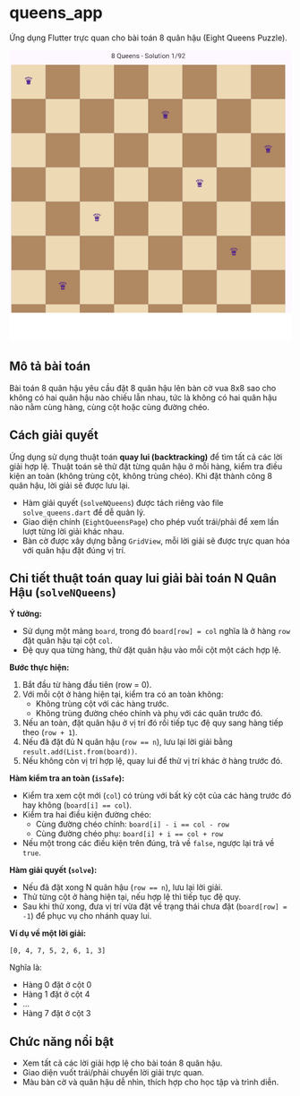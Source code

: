 # queens_app

Ứng dụng Flutter trực quan cho bài toán 8 quân hậu (Eight Queens Puzzle).

![Giao diện ứng dụng](assets/image_solve.png)

## Mô tả bài toán

Bài toán 8 quân hậu yêu cầu đặt 8 quân hậu lên bàn cờ vua 8x8 sao cho không có hai quân hậu nào chiếu lẫn nhau, tức là không có hai quân hậu nào nằm cùng hàng, cùng cột hoặc cùng đường chéo.

## Cách giải quyết

Ứng dụng sử dụng thuật toán **quay lui (backtracking)** để tìm tất cả các lời giải hợp lệ. Thuật toán sẽ thử đặt từng quân hậu ở mỗi hàng, kiểm tra điều kiện an toàn (không trùng cột, không trùng chéo). Khi đặt thành công 8 quân hậu, lời giải sẽ được lưu lại.

- Hàm giải quyết (`solveNQueens`) được tách riêng vào file `solve_queens.dart` để dễ quản lý.
- Giao diện chính (`EightQueensPage`) cho phép vuốt trái/phải để xem lần lượt từng lời giải khác nhau.
- Bàn cờ được xây dựng bằng `GridView`, mỗi lời giải sẽ được trực quan hóa với quân hậu đặt đúng vị trí.

## Chi tiết thuật toán quay lui giải bài toán N Quân Hậu (`solveNQueens`)

**Ý tưởng:**  
- Sử dụng một mảng `board`, trong đó `board[row] = col` nghĩa là ở hàng `row` đặt quân hậu tại cột `col`.
- Đệ quy qua từng hàng, thử đặt quân hậu vào mỗi cột một cách hợp lệ.

**Bước thực hiện:**
1. Bắt đầu từ hàng đầu tiên (row = 0).
2. Với mỗi cột ở hàng hiện tại, kiểm tra có an toàn không:
   - Không trùng cột với các hàng trước.
   - Không trùng đường chéo chính và phụ với các quân trước đó.
3. Nếu an toàn, đặt quân hậu ở vị trí đó rồi tiếp tục đệ quy sang hàng tiếp theo (`row + 1`).
4. Nếu đã đặt đủ N quân hậu (`row == n`), lưu lại lời giải bằng `result.add(List.from(board))`.
5. Nếu không còn vị trí hợp lệ, quay lui để thử vị trí khác ở hàng trước đó.

**Hàm kiểm tra an toàn (`isSafe`):**
- Kiểm tra xem cột mới (`col`) có trùng với bất kỳ cột của các hàng trước đó hay không (`board[i] == col`).
- Kiểm tra hai điều kiện đường chéo:
    - Cùng đường chéo chính: `board[i] - i == col - row`
    - Cùng đường chéo phụ: `board[i] + i == col + row`
- Nếu một trong các điều kiện trên đúng, trả về `false`, ngược lại trả về `true`.

**Hàm giải quyết (`solve`):**
- Nếu đã đặt xong N quân hậu (`row == n`), lưu lại lời giải.
- Thử từng cột ở hàng hiện tại, nếu hợp lệ thì tiếp tục đệ quy.
- Sau khi thử xong, đưa vị trí vừa đặt về trạng thái chưa đặt (`board[row] = -1`) để phục vụ cho nhánh quay lui.

**Ví dụ về một lời giải:**
```
[0, 4, 7, 5, 2, 6, 1, 3]
```
Nghĩa là:
- Hàng 0 đặt ở cột 0
- Hàng 1 đặt ở cột 4
- ...
- Hàng 7 đặt ở cột 3

## Chức năng nổi bật

- Xem tất cả các lời giải hợp lệ cho bài toán 8 quân hậu.
- Giao diện vuốt trái/phải chuyển lời giải trực quan.
- Màu bàn cờ và quân hậu dễ nhìn, thích hợp cho học tập và trình diễn.